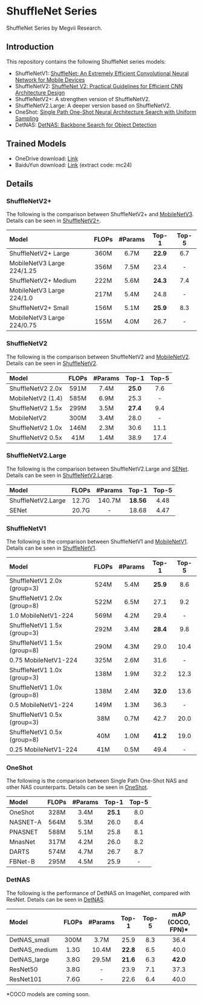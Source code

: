 # ShuffleNet Series
ShuffleNet Series by Megvii Research.

## Introduction
This repository contains the following ShuffleNet series models:
- ShuffleNetV1:   [ShuffleNet: An Extremely Efficient Convolutional Neural Network for Mobile Devices](https://arxiv.org/abs/1707.01083)
-  ShuffleNetV2:   [ShuffleNet V2: Practical Guidelines for Efficient CNN Architecture Design](https://arxiv.org/abs/1807.11164)
-  ShuffleNetV2+:  A strengthen version of ShuffleNetV2.
-  ShuffleNetV2.Large:  A deeper version based on ShuffleNetV2.
-  OneShot:    [Single Path One-Shot Neural Architecture Search with Uniform Sampling](https://arxiv.org/abs/1904.00420)
-  DetNAS:     [DetNAS: Backbone Search for Object Detection](https://arxiv.org/abs/1903.10979)

## Trained Models
- OneDrive download: [Link](https://1drv.ms/f/s!AgaP37NGYuEXhRfQxHRseR7eSxXo)
- BaiduYun download: [Link](https://pan.baidu.com/s/1EUQVoFPb74yZm0JWHKjFOw) (extract code: mc24)

## Details

### ShuffleNetV2+
The following is the comparison between ShuffleNetV2+ and [MobileNetV3](https://arxiv.org/pdf/1905.02244). Details can be seen in [ShuffleNetV2+](https://github.com/megvii-model/ShuffleNet-Series/tree/master/ShuffleNetV2%2B).

|    Model                 |  FLOPs    |   #Params |   Top-1   |   Top-5   |
|:------------------------|:---------:|:---------:|:---------:|:---------:|
ShuffleNetV2+ Large        |   360M     |	6.7M    |      **22.9**    |       6.7   |
MobileNetV3 Large 224/1.25       |   356M     |	7.5M    |      23.4    |       -   |
ShuffleNetV2+ Medium       |   222M     |	5.6M    |      **24.3**    |       7.4    |
MobileNetV3 Large 224/1.0       |   217M     |	5.4M    |      24.8    |       -    |
ShuffleNetV2+ Small        |   156M     |	5.1M    |      **25.9**    |       8.3    |
MobileNetV3 Large 224/0.75        |   155M     |	4.0M    |      26.7    |       -    |

### ShuffleNetV2
The following is the comparison between ShuffleNetV2 and [MobileNetV2](https://arxiv.org/abs/1801.04381). Details can be seen in [ShuffleNetV2](https://github.com/megvii-model/ShuffleNet-Series/tree/master/ShuffleNetV2).

| Model                   | FLOPs | #Params  | Top-1        | Top-5     |
| :--------------------- | :---: | :------: | :----------: | :------:  |
|    ShuffleNetV2 2.0x    | 591M  |     7.4M |     **25.0** 	|     7.6   |
| MobileNetV2 (1.4) | 585M | 6.9M | 25.3 | - |
|    ShuffleNetV2 1.5x    | 299M  |     3.5M |     **27.4** 	|     9.4   | 
| MobileNetV2 | 300M | 3.4M | 28.0 | - | 
|    ShuffleNetV2 1.0x    | 146M  |     2.3M |     30.6 	|    11.1   |   
|    ShuffleNetV2 0.5x    |  41M  |     1.4M |     38.9 	|    17.4   |

### ShuffleNetV2.Large
The following is the comparison between ShuffleNetV2.Large and [SENet](https://arxiv.org/abs/1709.01507). Details can be seen in [ShuffleNetV2.Large](https://github.com/megvii-model/ShuffleNet-Series/tree/master/ShuffleNetV2.Large).

| Model                  | FLOPs | #Params   | Top-1     | Top-5 |
| :--------------------- | :---: | :------:  | :---:     | :---: |
| ShuffleNetV2.Large     | 12.7G | 140.7M    | **18.56** | 4.48  |
| SENet                  | 20.7G |    -      | 18.68     | 4.47  |


### ShuffleNetV1
The following is the comparison between ShuffleNetV1 and [MobileNetV1](https://arxiv.org/abs/1704.04861). Details can be seen in [ShuffleNetV1](https://github.com/megvii-model/ShuffleNet-Series/tree/master/ShuffleNetV1).

|    Model                 |  FLOPs    |   #Params |   Top-1   |   Top-5   |
|:------------------------|:---------:|:---------:|:---------:|:---------:|
ShuffleNetV1 2.0x (group=3)|    524M    |	5.4M    |      **25.9**    |        8.6   |
ShuffleNetV1 2.0x (group=8)|    522M    |   6.5M    |      27.1    |        9.2   |
1.0 MobileNetV1-224 |    569M    |   4.2M    |      29.4    |        -   |
ShuffleNetV1 1.5x (group=3)|    292M    |	3.4M    |      **28.4**    |        9.8   |
ShuffleNetV1 1.5x (group=8)|    290M    |   4.3M    |      29.0    |       10.4   |
0.75 MobileNetV1-224 |    325M    |   2.6M    |      31.6    |        -   |
ShuffleNetV1 1.0x (group=3)|   138M     |	1.9M    |      32.2    |       12.3    |
ShuffleNetV1 1.0x (group=8)|    138M    |   2.4M    |      **32.0**    |       13.6   |
0.5 MobileNetV1-224 |    149M    |   1.3M    |      36.3    |        -   |
ShuffleNetV1 0.5x (group=3)|   38M      |	0.7M    |      42.7    |       20.0    |
ShuffleNetV1 0.5x (group=8)|    40M     |   1.0M    |      **41.2**    |       19.0   |
0.25 MobileNetV1-224 |    41M    |   0.5M    |      49.4    |        -   |


### OneShot
The following is the comparison between Single Path One-Shot NAS and other NAS counterparts. Details can be seen in [OneShot](https://github.com/megvii-model/ShuffleNet-Series/tree/master/OneShot).

| Model                  | FLOPs | #Params   | Top-1 | Top-5 |
| :--------------------- | :---: | :------:  | :---: | :---: |
|    OneShot |  328M |  3.4M |  **25.1**   |   8.0   |
|    NASNET-A|  564M |  5.3M |  26.0   |   8.4   |
|    PNASNET|  588M |  5.1M |  25.8   |   8.1   |
|    MnasNet|  317M |  4.2M |  26.0   |  8.2   |
|    DARTS|  574M|  4.7M |  26.7   |   8.7  |
|    FBNet-B|  295M|  4.5M |  25.9   |   -   |

### DetNAS
The following is the performance of DetNAS on ImageNet, compared with ResNet. Details can be seen in [DetNAS](https://github.com/megvii-model/ShuffleNet-Series/tree/master/DetNAS).

| Model         | FLOPs | #Params | Top-1    | Top-5 |  mAP (COCO, FPN)* |
| :------------ | :---: | :-----: | :---:    | :---: | :----------:     |
|DetNAS_small	| 300M	| 3.7M	  |  25.9 	 |  8.3  | 36.4             |
|DetNAS_medium	| 1.3G	| 10.4M	  | **22.8** |  6.5  | 40.0             |
|DetNAS_large	| 3.8G	| 29.5M	  | **21.6** |  6.3  | **42.0**         |
|ResNet50       | 3.8G	| -       |  23.9 	 |  7.1  | 37.3             |
|ResNet101      | 7.6G	| -       |  22.6 	 |  6.4  | 40.0             |

*COCO models are coming soon.

